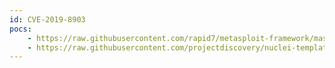 ```yaml
---
id: CVE-2019-8903
pocs:
    - https://raw.githubusercontent.com/rapid7/metasploit-framework/master/modules/auxiliary/scanner/http/totaljs_traversal.rb
    - https://raw.githubusercontent.com/projectdiscovery/nuclei-templates/master/cves/CVE-2019-8903.yaml
---
```

